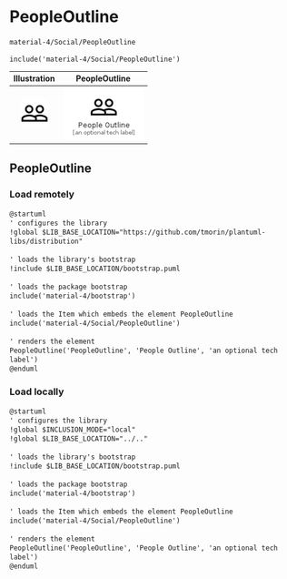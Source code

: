 # PeopleOutline


```text
material-4/Social/PeopleOutline
```

```text
include('material-4/Social/PeopleOutline')
```



| Illustration | PeopleOutline |
| :---: | :---: |
| ![illustration for Illustration](../../material-4/Social/PeopleOutline.png) | ![illustration for PeopleOutline](../../material-4/Social/PeopleOutline.Local.png) |




## PeopleOutline

### Load remotely
```plantuml
@startuml
' configures the library
!global $LIB_BASE_LOCATION="https://github.com/tmorin/plantuml-libs/distribution"

' loads the library's bootstrap
!include $LIB_BASE_LOCATION/bootstrap.puml

' loads the package bootstrap
include('material-4/bootstrap')

' loads the Item which embeds the element PeopleOutline
include('material-4/Social/PeopleOutline')

' renders the element
PeopleOutline('PeopleOutline', 'People Outline', 'an optional tech label')
@enduml
```

### Load locally
```plantuml
@startuml
' configures the library
!global $INCLUSION_MODE="local"
!global $LIB_BASE_LOCATION="../.."

' loads the library's bootstrap
!include $LIB_BASE_LOCATION/bootstrap.puml

' loads the package bootstrap
include('material-4/bootstrap')

' loads the Item which embeds the element PeopleOutline
include('material-4/Social/PeopleOutline')

' renders the element
PeopleOutline('PeopleOutline', 'People Outline', 'an optional tech label')
@enduml
```

